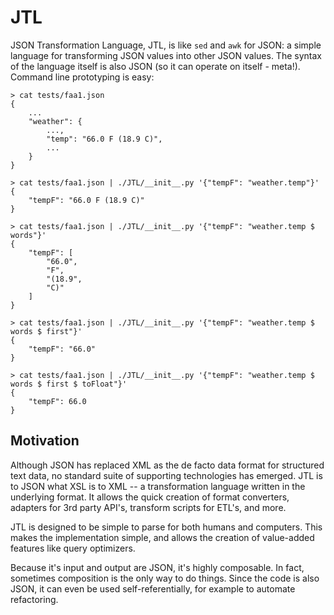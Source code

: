 # JTL
JSON Transformation Language, JTL, is like `sed` and `awk` for JSON: a simple language for
transforming JSON values into other JSON values. The syntax of the language itself is also JSON
(so it can operate on itself - meta!). Command line prototyping is easy:

    > cat tests/faa1.json
    {
        ...
        "weather": {
            ...,
            "temp": "66.0 F (18.9 C)",
            ...
        }
    }

    > cat tests/faa1.json | ./JTL/__init__.py '{"tempF": "weather.temp"}'
    {
        "tempF": "66.0 F (18.9 C)"
    }

    > cat tests/faa1.json | ./JTL/__init__.py '{"tempF": "weather.temp $ words"}'
    {
        "tempF": [
            "66.0",
            "F",
            "(18.9",
            "C)"
        ]
    }

    > cat tests/faa1.json | ./JTL/__init__.py '{"tempF": "weather.temp $ words $ first"}'
    {
        "tempF": "66.0"
    }

    > cat tests/faa1.json | ./JTL/__init__.py '{"tempF": "weather.temp $ words $ first $ toFloat"}'
    {
        "tempF": 66.0
    }

## Motivation
Although JSON has replaced XML as the de facto data format for structured text data, no standard suite of
supporting technologies has emerged. JTL is to JSON what XSL is to XML -- a transformation language written
in the underlying format. It allows the quick creation of format converters, adapters for 3rd party API's,
transform scripts for ETL's, and more.

JTL is designed to be simple to parse for both humans and computers. This makes the implementation simple,
and allows the creation of value-added features like query optimizers.

Because it's input and output are JSON, it's highly composable. In fact, sometimes composition is the only
way to do things. Since the code is also JSON, it can even be used self-referentially, for example to
automate refactoring.
